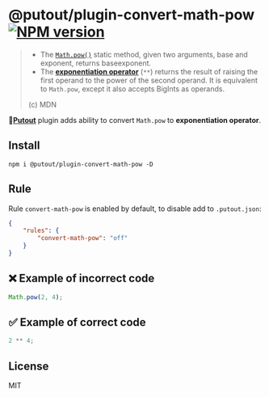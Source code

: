 # @putout/plugin-convert-math-pow [![NPM version][NPMIMGURL]][NPMURL]

[NPMIMGURL]: https://img.shields.io/npm/v/@putout/plugin-convert-math-pow.svg?style=flat&longCache=true
[NPMURL]: https://npmjs.org/package/@putout/plugin-convert-math-pow "npm"

> - The [`Math.pow()`](https://developer.mozilla.org/en-US/docs/Web/JavaScript/Reference/Global_Objects/Math/pow) static method, given two arguments, base and exponent, returns baseexponent.
> - The [**exponentiation operator**](https://developer.mozilla.org/en-US/docs/Web/JavaScript/Reference/Operators/Exponentiation) (`**`) returns the result of raising the first operand to the power of the second operand. It is equivalent to `Math.pow`, except it also accepts BigInts as operands.
>
> (c) MDN

🐊[**Putout**](https://github.com/coderaiser/putout) plugin adds ability to convert `Math.pow` to **exponentiation operator**.

## Install

```
npm i @putout/plugin-convert-math-pow -D
```

## Rule

Rule `convert-math-pow` is enabled by default, to disable add to `.putout.json`:

```json
{
    "rules": {
        "convert-math-pow": "off"
    }
}
```

## ❌ Example of incorrect code

```js
Math.pow(2, 4);
```

## ✅ Example of correct code

```js
2 ** 4;
```

## License

MIT
